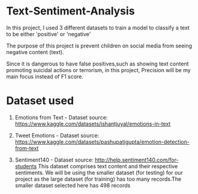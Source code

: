 # Text-Sentiment-Analysis
In this project, I used 3 different datasets to train a model to classify a text to be either 'positive' or 'negative'

The purpose of this project is prevent children on social media from seeing negative content (text).

Since it is dangerous to have false positives,such as showing text content promoting suicidal actions or terrorism, in this project, Precision will be my main focus instead of F1 score.


# Dataset used

1) Emotions from Text - Dataset source: https://www.kaggle.com/datasets/ishantjuyal/emotions-in-text

2) Tweet Emotions - Dataset source: https://www.kaggle.com/datasets/pashupatigupta/emotion-detection-from-text

3) Sentiment140 - Dataset source:  http://help.sentiment140.com/for-students
This dataset comprises text content and their respective sentiments. We will be using the 
smaller dataset (for testing) for our project as the large dataset (for training) has too many 
records.The smaller dataset selected here has 498 records
